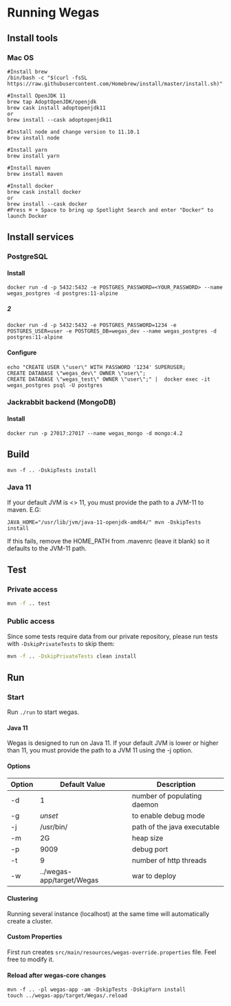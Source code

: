 # Running Wegas

## Install tools
### Mac OS
```
#Install brew
/bin/bash -c "$(curl -fsSL https://raw.githubusercontent.com/Homebrew/install/master/install.sh)"

#Install OpenJDK 11
brew tap AdoptOpenJDK/openjdk
brew cask install adoptopenjdk11
or
brew install --cask adoptopenjdk11

#Install node and change version to 11.10.1
brew install node

#Install yarn
brew install yarn

#Install maven
brew install maven

#Install docker
brew cask install docker
or
brew install --cask docker
#Press ⌘ + Space to bring up Spotlight Search and enter "Docker" to launch Docker
```

## Install services

### PostgreSQL

#### Install
```shell
docker run -d -p 5432:5432 -e POSTGRES_PASSWORD=<YOUR_PASSWORD> --name wegas_postgres -d postgres:11-alpine 
```

##### 2
```shell
docker run -d -p 5432:5432 -e POSTGRES_PASSWORD=1234 -e POSTGRES_USER=user -e POSTGRES_DB=wegas_dev --name wegas_postgres -d postgres:11-alpine 
```

#### Configure
```shell
echo "CREATE USER \"user\" WITH PASSWORD '1234' SUPERUSER;
CREATE DATABASE \"wegas_dev\" OWNER \"user\";
CREATE DATABASE \"wegas_test\" OWNER \"user\";" |  docker exec -it wegas_postgres psql -U postgres
```

### Jackrabbit backend (MongoDB)
#### Install
```shell
docker run -p 27017:27017 --name wegas_mongo -d mongo:4.2
```

## Build
```shell
mvn -f .. -DskipTests install
```

### Java 11
If your default JVM is <> 11, you must provide the path to a JVM-11 to maven. E.G:
```shell
JAVA_HOME="/usr/lib/jvm/java-11-openjdk-amd64/" mvn -DskipTests install
```
If this fails, remove the HOME_PATH from .mavenrc (leave it blank) so it defaults to the JVM-11 path.


## Test

### Private access
```bash
mvn -f .. test
```

### Public access
Since some tests require data from our private repository, please run tests with `-DskipPrivateTests` to skip them:

```bash
mvn -f .. -DskipPrivateTests clean install
```

## Run

### Start
Run `./run` to start wegas.

#### Java 11
Wegas is designed to run on Java 11. If your default JVM is lower or higher than 11, you must provide the path to a JVM 11 using the -j option.

#### Options
Option | Default Value | Description 
------ | ------------- | -----------
-d | 1 | number of populating daemon
-g | *unset* | to enable debug mode
-j | /usr/bin/ | path of the java executable
-m | 2G | heap size
-p | 9009 | debug port
-t | 9 | number of http threads
-w | ../wegas-app/target/Wegas | war to deploy

#### Clustering
Running several instance (localhost) at the same time will automatically create a cluster.

#### Custom Properties
First run creates `src/main/resources/wegas-override.properties` file.
Feel free to modify it.

#### Reload after wegas-core changes
```
mvn -f .. -pl wegas-app -am -DskipTests -DskipYarn install
touch ../wegas-app/target/Wegas/.reload
```

